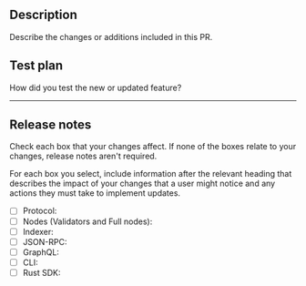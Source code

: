 ## Description 

Describe the changes or additions included in this PR.

## Test plan 

How did you test the new or updated feature?

---

## Release notes

Check each box that your changes affect. If none of the boxes relate to your changes, release notes aren't required.

For each box you select, include information after the relevant heading that describes the impact of your changes that a user might notice and any actions they must take to implement updates. 

- [ ] Protocol: 
- [ ] Nodes (Validators and Full nodes): 
- [ ] Indexer: 
- [ ] JSON-RPC: 
- [ ] GraphQL: 
- [ ] CLI: 
- [ ] Rust SDK: 
